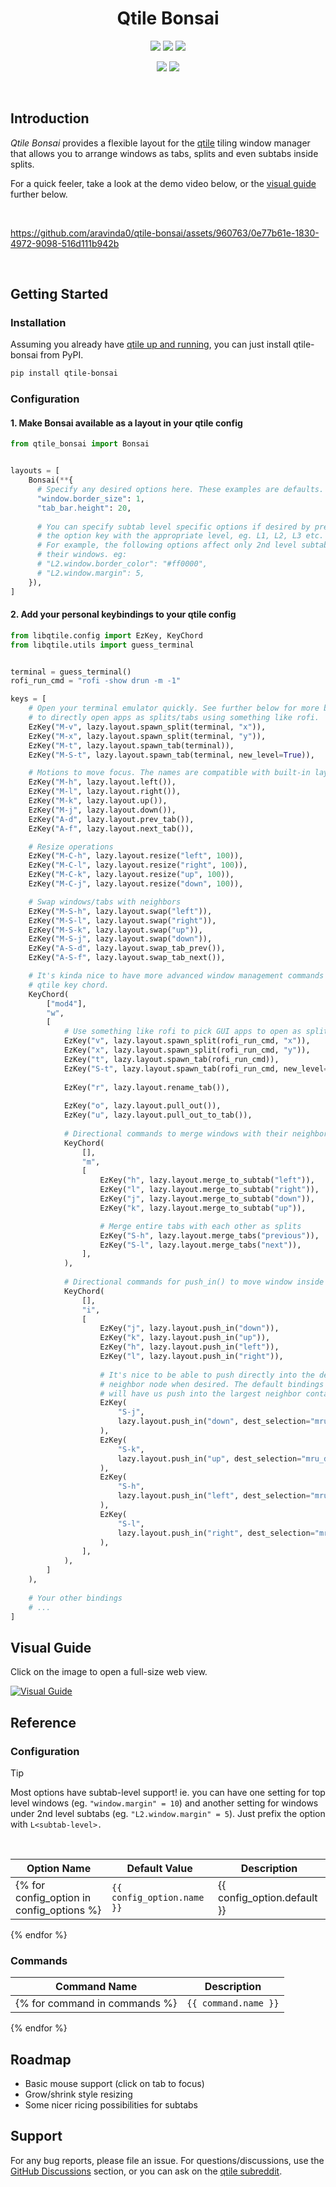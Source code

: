 <!-- 
README.md is a generated file! 

To make modifications, make sure you're editing `templates/README.template.md`.
Then generate the README with `python scripts/generate_readme.py`
-->


<h1 align="center">
  Qtile Bonsai
</h1>

<p align="center">
  <a href="https://github.com/aravinda0/qtile-bonsai/actions?query=branch%3Amaster"><img src="https://img.shields.io/github/actions/workflow/status/aravinda0/qtile-bonsai/ci.yml?style=for-the-badge&logo=github"></a>
  <a href="https://codecov.io/gh/aravinda0/qtile-bonsai"><img src="https://img.shields.io/codecov/c/github/aravinda0/qtile-bonsai?style=for-the-badge&logo=codecov"></a>
  <a href="https://github.com/aravinda0/qtile-bonsai/blob/master/LICENSE.txt"><img src="https://img.shields.io/github/license/aravinda0/qtile-bonsai?style=for-the-badge"></a>
</p>
<p align="center">
  <a href="https://aravinda0.github.io/qtile-bonsai/static/visual_guide/"><img src="https://img.shields.io/badge/Visual%20Guide-d79921?style=flat-square"></a>
  <a href="#reference"><img src="https://img.shields.io/badge/Reference-d79921?style=flat-square"></a>
</p>

<br/>

## Introduction

_Qtile Bonsai_ provides a flexible layout for the
[qtile](https://github.com/qtile/qtile) tiling window manager that allows you to
arrange windows as tabs, splits and even subtabs inside splits.

For a quick feeler, take a look at the demo video below, or the [visual guide](#visual-guide) further below.

<br>

<!-- GitHub will simply render this into a video it seems. Generated by dragging
and dropping into GitHub README editor GUI -->
https://github.com/aravinda0/qtile-bonsai/assets/960763/0e77b61e-1830-4972-9098-516d111b942b


<br/>

## Getting Started

### Installation

Assuming you already have
[qtile up and running](https://docs.qtile.org/en/latest/manual/install/), you
can just install qtile-bonsai from PyPI.

```bash
pip install qtile-bonsai
```

### Configuration

#### 1. Make Bonsai available as a layout in your qtile config

```python
from qtile_bonsai import Bonsai


layouts = [
    Bonsai(**{
      # Specify any desired options here. These examples are defaults.
      "window.border_size": 1,
      "tab_bar.height": 20,
      
      # You can specify subtab level specific options if desired by prefixing
      # the option key with the appropriate level, eg. L1, L2, L3 etc.
      # For example, the following options affect only 2nd level subtabs and
      # their windows. eg:
      # "L2.window.border_color": "#ff0000",
      # "L2.window.margin": 5,
    }),
]
```

#### 2. Add your personal keybindings to your qtile config

```python
from libqtile.config import EzKey, KeyChord
from libqtile.utils import guess_terminal


terminal = guess_terminal()
rofi_run_cmd = "rofi -show drun -m -1"

keys = [
    # Open your terminal emulator quickly. See further below for more bindings
    # to directly open apps as splits/tabs using something like rofi.
    EzKey("M-v", lazy.layout.spawn_split(terminal, "x")),
    EzKey("M-x", lazy.layout.spawn_split(terminal, "y")),
    EzKey("M-t", lazy.layout.spawn_tab(terminal)),
    EzKey("M-S-t", lazy.layout.spawn_tab(terminal, new_level=True)),

    # Motions to move focus. The names are compatible with built-in layouts.
    EzKey("M-h", lazy.layout.left()),
    EzKey("M-l", lazy.layout.right()),
    EzKey("M-k", lazy.layout.up()),
    EzKey("M-j", lazy.layout.down()),
    EzKey("A-d", lazy.layout.prev_tab()),
    EzKey("A-f", lazy.layout.next_tab()),

    # Resize operations
    EzKey("M-C-h", lazy.layout.resize("left", 100)),
    EzKey("M-C-l", lazy.layout.resize("right", 100)),
    EzKey("M-C-k", lazy.layout.resize("up", 100)),
    EzKey("M-C-j", lazy.layout.resize("down", 100)),

    # Swap windows/tabs with neighbors
    EzKey("M-S-h", lazy.layout.swap("left")),
    EzKey("M-S-l", lazy.layout.swap("right")),
    EzKey("M-S-k", lazy.layout.swap("up")),
    EzKey("M-S-j", lazy.layout.swap("down")),
    EzKey("A-S-d", lazy.layout.swap_tab_prev()),
    EzKey("A-S-f", lazy.layout.swap_tab_next()),

    # It's kinda nice to have more advanced window management commands under a
    # qtile key chord.
    KeyChord(
        ["mod4"],
        "w",
        [
            # Use something like rofi to pick GUI apps to open as splits/tabs.
            EzKey("v", lazy.layout.spawn_split(rofi_run_cmd, "x")),
            EzKey("x", lazy.layout.spawn_split(rofi_run_cmd, "y")),
            EzKey("t", lazy.layout.spawn_tab(rofi_run_cmd)),
            EzKey("S-t", lazy.layout.spawn_tab(rofi_run_cmd, new_level=True)),
            
            EzKey("r", lazy.layout.rename_tab()),
            
            EzKey("o", lazy.layout.pull_out()),
            EzKey("u", lazy.layout.pull_out_to_tab()),
            
            # Directional commands to merge windows with their neighbor into subtabs.
            KeyChord(
                [],
                "m",
                [
                    EzKey("h", lazy.layout.merge_to_subtab("left")),
                    EzKey("l", lazy.layout.merge_to_subtab("right")),
                    EzKey("j", lazy.layout.merge_to_subtab("down")),
                    EzKey("k", lazy.layout.merge_to_subtab("up")),

                    # Merge entire tabs with each other as splits
                    EzKey("S-h", lazy.layout.merge_tabs("previous")),
                    EzKey("S-l", lazy.layout.merge_tabs("next")),
                ],
            ),
            
            # Directional commands for push_in() to move window inside neighbor space.
            KeyChord(
                [],
                "i",
                [
                    EzKey("j", lazy.layout.push_in("down")),
                    EzKey("k", lazy.layout.push_in("up")),
                    EzKey("h", lazy.layout.push_in("left")),
                    EzKey("l", lazy.layout.push_in("right")),
                    
                    # It's nice to be able to push directly into the deepest
                    # neighbor node when desired. The default bindings above
                    # will have us push into the largest neighbor container.
                    EzKey(
                        "S-j",
                        lazy.layout.push_in("down", dest_selection="mru_deepest"),
                    ),
                    EzKey(
                        "S-k",
                        lazy.layout.push_in("up", dest_selection="mru_deepest"),
                    ),
                    EzKey(
                        "S-h",
                        lazy.layout.push_in("left", dest_selection="mru_deepest"),
                    ),
                    EzKey(
                        "S-l",
                        lazy.layout.push_in("right", dest_selection="mru_deepest"),
                    ),
                ],
            ),
        ]
    ),
    
    # Your other bindings
    # ...
]
```


## Visual Guide

Click on the image to open a full-size web view.

<a href="https://aravinda0.github.io/qtile-bonsai/static/visual_guide/">![Visual Guide](static/visual_guide/visual_guide.png)</a>


## Reference

### Configuration

> [!TIP]
> Most options have subtab-level support! ie. you can have one setting for top
> level windows (eg. `"window.margin" = 10`) and another setting for windows
> under 2nd level subtabs (eg. `"L2.window.margin" = 5`). Just prefix the option
> with `L<subtab-level>.`

<br>

| Option Name | Default Value | Description |
| ---         | ---           | ---         |
{% for config_option in config_options %}|`{{ config_option.name }}` | {{ config_option.default }} | {{ config_option.description }} |
{% endfor %}


### Commands

| Command Name | Description |
| ---          | ---         |
{% for command in commands %}|`{{ command.name }}` | {{ command.docstring }} |
{% endfor %}


## Roadmap

- Basic mouse support (click on tab to focus)
- Grow/shrink style resizing
- Some nicer ricing possibilities for subtabs 


## Support

For any bug reports, please file an issue. For questions/discussions, use the
[GitHub Discussions](https://github.com/aravinda0/qtile-bonsai/discussions)
section, or you can ask on the [qtile subreddit](https://www.reddit.com/r/qtile/).
